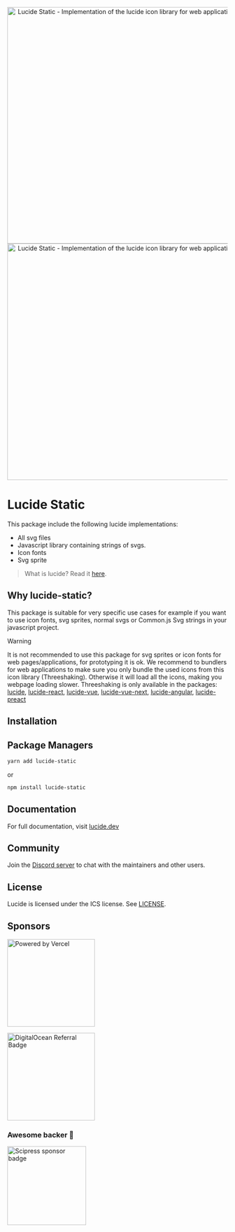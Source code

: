 <p align="center">
  <a href="https://github.com/lucide-icons/lucide#gh-light-mode-only">
    <img src="https://lucide.dev/package-logos/lucide-static.svg#gh-light-mode-only" alt="Lucide Static - Implementation of the lucide icon library for web applications." width="540">
  </a>
  <a href="https://github.com/lucide-icons/lucide#gh-dark-mode-only">
    <img src="https://lucide.dev/package-logos/dark/lucide-static.svg#gh-dark-mode-only" alt="Lucide Static - Implementation of the lucide icon library for web applications." width="540">
  </a>
</p>


# Lucide Static

This package include the following lucide implementations:

- All svg files
- Javascript library containing strings of svgs.
- Icon fonts
- Svg sprite

> What is lucide? Read it [here](https://github.com/lucide-icons/lucide#what-is-lucide).

## Why lucide-static?

This package is suitable for very specific use cases for example if you want to use icon fonts, svg sprites, normal svgs or Common.js Svg strings in your javascript project.

> [!WARNING]
> It is not recommended to use this package for svg sprites or icon fonts for web pages/applications, for prototyping it is ok. We recommend to bundlers for web applications to make sure you only bundle the used icons from this icon library (Threeshaking). Otherwise it will load all the icons, making you webpage loading slower. Threeshaking is only available in the packages: [lucide](https://github.com/lucide-icons/lucide/tree/main/packages/lucide), [lucide-react](https://github.com/lucide-icons/lucide/tree/main/packages/lucide-react), [lucide-vue](https://github.com/lucide-icons/lucide/tree/main/packages/lucide-vue), [lucide-vue-next](https://github.com/lucide-icons/lucide/tree/main/packages/lucide-vue-next), [lucide-angular](https://github.com/lucide-icons/lucide/tree/main/packages/lucide-angular), [lucide-preact](https://github.com/lucide-icons/lucide/tree/main/packages/lucide-preact)

## Installation

## Package Managers

```sh
yarn add lucide-static
```

or

```sh
npm install lucide-static
```

## Documentation

For full documentation, visit [lucide.dev](https://lucide.dev/guide/packages/lucide-static)

## Community

Join the [Discord server](https://discord.gg/EH6nSts) to chat with the maintainers and other users.

## License

Lucide is licensed under the ICS license. See [LICENSE](https://lucide.dev/license).

## Sponsors

<a href="https://vercel.com?utm_source=lucide&utm_campaign=oss">
  <img src="https://lucide.dev/vercel.svg" alt="Powered by Vercel" width="200" />
</a>

<a href="https://www.digitalocean.com/?refcode=b0877a2caebd&utm_campaign=Referral_Invite&utm_medium=Referral_Program&utm_source=badge"><img src="https://lucide.dev/digitalocean.svg" width="200" alt="DigitalOcean Referral Badge" /></a>

### Awesome backer 🍺

<a href="https://www.scipress.io?utm_source=lucide"><img src="https://lucide.dev/sponsors/scipress.svg" width="180" alt="Scipress sponsor badge" /></a>
